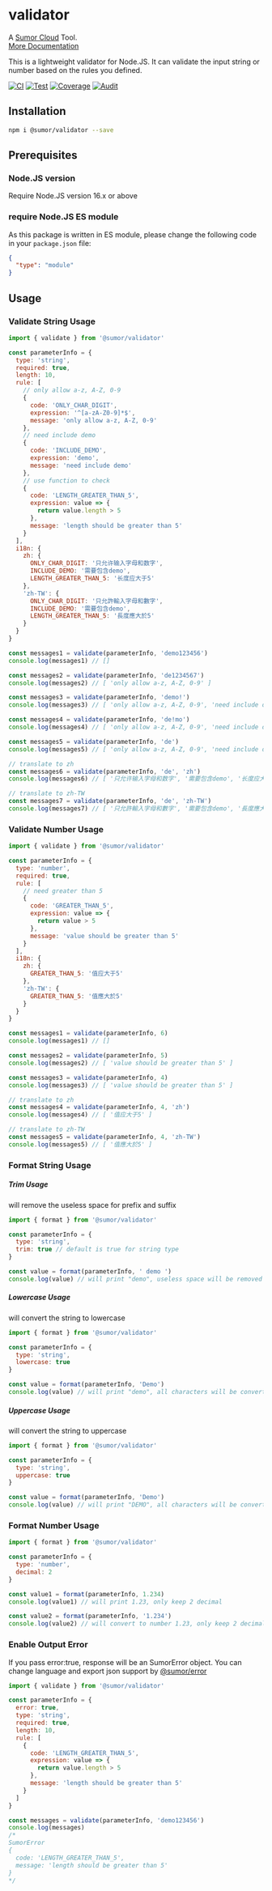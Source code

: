 # validator

A [Sumor Cloud](https://sumor.cloud) Tool.  
[More Documentation](https://sumor.cloud)

This is a lightweight validator for Node.JS.
It can validate the input string or number based on the rules you defined.

[![CI](https://github.com/sumor-cloud/validator/actions/workflows/ci.yml/badge.svg)](https://github.com/sumor-cloud/validator/actions/workflows/ci.yml)
[![Test](https://github.com/sumor-cloud/validator/actions/workflows/ut.yml/badge.svg)](https://github.com/sumor-cloud/validator/actions/workflows/ut.yml)
[![Coverage](https://github.com/sumor-cloud/validator/actions/workflows/coverage.yml/badge.svg)](https://github.com/sumor-cloud/validator/actions/workflows/coverage.yml)
[![Audit](https://github.com/sumor-cloud/validator/actions/workflows/audit.yml/badge.svg)](https://github.com/sumor-cloud/validator/actions/workflows/audit.yml)

## Installation

```bash
npm i @sumor/validator --save
```

## Prerequisites

### Node.JS version

Require Node.JS version 16.x or above

### require Node.JS ES module

As this package is written in ES module,
please change the following code in your `package.json` file:

```json
{
  "type": "module"
}
```

## Usage

### Validate String Usage

```js
import { validate } from '@sumor/validator'

const parameterInfo = {
  type: 'string',
  required: true,
  length: 10,
  rule: [
    // only allow a-z, A-Z, 0-9
    {
      code: 'ONLY_CHAR_DIGIT',
      expression: '^[a-zA-Z0-9]*$',
      message: 'only allow a-z, A-Z, 0-9'
    },
    // need include demo
    {
      code: 'INCLUDE_DEMO',
      expression: 'demo',
      message: 'need include demo'
    },
    // use function to check
    {
      code: 'LENGTH_GREATER_THAN_5',
      expression: value => {
        return value.length > 5
      },
      message: 'length should be greater than 5'
    }
  ],
  i18n: {
    zh: {
      ONLY_CHAR_DIGIT: '只允许输入字母和数字',
      INCLUDE_DEMO: '需要包含demo',
      LENGTH_GREATER_THAN_5: '长度应大于5'
    },
    'zh-TW': {
      ONLY_CHAR_DIGIT: '只允許輸入字母和數字',
      INCLUDE_DEMO: '需要包含demo',
      LENGTH_GREATER_THAN_5: '長度應大於5'
    }
  }
}

const messages1 = validate(parameterInfo, 'demo123456')
console.log(messages1) // []

const messages2 = validate(parameterInfo, 'de1234567')
console.log(messages2) // [ 'only allow a-z, A-Z, 0-9' ]

const messages3 = validate(parameterInfo, 'demo!')
console.log(messages3) // [ 'only allow a-z, A-Z, 0-9', 'need include demo' ]

const messages4 = validate(parameterInfo, 'de!mo')
console.log(messages4) // [ 'only allow a-z, A-Z, 0-9', 'need include demo' ]

const messages5 = validate(parameterInfo, 'de')
console.log(messages5) // [ 'only allow a-z, A-Z, 0-9', 'need include demo', 'length should be greater than 5' ]

// translate to zh
const messages6 = validate(parameterInfo, 'de', 'zh')
console.log(messages6) // [ '只允许输入字母和数字', '需要包含demo', '长度应大于5' ]

// translate to zh-TW
const messages7 = validate(parameterInfo, 'de', 'zh-TW')
console.log(messages7) // [ '只允許輸入字母和數字', '需要包含demo', '長度應大於5' ]
```

### Validate Number Usage

```js
import { validate } from '@sumor/validator'

const parameterInfo = {
  type: 'number',
  required: true,
  rule: [
    // need greater than 5
    {
      code: 'GREATER_THAN_5',
      expression: value => {
        return value > 5
      },
      message: 'value should be greater than 5'
    }
  ],
  i18n: {
    zh: {
      GREATER_THAN_5: '值应大于5'
    },
    'zh-TW': {
      GREATER_THAN_5: '值應大於5'
    }
  }
}

const messages1 = validate(parameterInfo, 6)
console.log(messages1) // []

const messages2 = validate(parameterInfo, 5)
console.log(messages2) // [ 'value should be greater than 5' ]

const messages3 = validate(parameterInfo, 4)
console.log(messages3) // [ 'value should be greater than 5' ]

// translate to zh
const messages4 = validate(parameterInfo, 4, 'zh')
console.log(messages4) // [ '值应大于5' ]

// translate to zh-TW
const messages5 = validate(parameterInfo, 4, 'zh-TW')
console.log(messages5) // [ '值應大於5' ]
```

### Format String Usage

##### Trim Usage

will remove the useless space for prefix and suffix

```js
import { format } from '@sumor/validator'

const parameterInfo = {
  type: 'string',
  trim: true // default is true for string type
}

const value = format(parameterInfo, ' demo ')
console.log(value) // will print "demo", useless space will be removed
```

##### Lowercase Usage

will convert the string to lowercase

```js
import { format } from '@sumor/validator'

const parameterInfo = {
  type: 'string',
  lowercase: true
}

const value = format(parameterInfo, 'Demo')
console.log(value) // will print "demo", all characters will be converted to lowercase
```

##### Uppercase Usage

will convert the string to uppercase

```js
import { format } from '@sumor/validator'

const parameterInfo = {
  type: 'string',
  uppercase: true
}

const value = format(parameterInfo, 'Demo')
console.log(value) // will print "DEMO", all characters will be converted to uppercase
```

### Format Number Usage

```js
import { format } from '@sumor/validator'

const parameterInfo = {
  type: 'number',
  decimal: 2
}

const value1 = format(parameterInfo, 1.234)
console.log(value1) // will print 1.23, only keep 2 decimal

const value2 = format(parameterInfo, '1.234')
console.log(value2) // will convert to number 1.23, only keep 2 decimal
```

### Enable Output Error

If you pass error:true, response will be an SumorError object.
You can change language and export json support by [@sumor/error](https://www.npmjs.com/package/@sumor/error)

```js
import { validate } from '@sumor/validator'

const parameterInfo = {
  error: true,
  type: 'string',
  required: true,
  length: 10,
  rule: [
    {
      code: 'LENGTH_GREATER_THAN_5',
      expression: value => {
        return value.length > 5
      },
      message: 'length should be greater than 5'
    }
  ]
}

const messages = validate(parameterInfo, 'demo123456')
console.log(messages) 
/* 
SumorError
{
  code: 'LENGTH_GREATER_THAN_5',
  message: 'length should be greater than 5'
}
*/
```